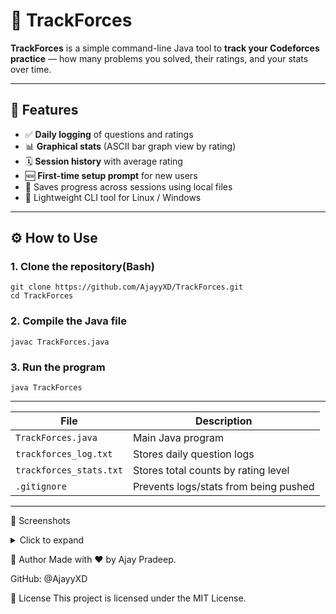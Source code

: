 # 🚀 TrackForces

**TrackForces** is a simple command-line Java tool to **track your Codeforces practice** — how many problems you solved, their ratings, and your stats over time.

---

## 🧩 Features

- ✅ **Daily logging** of questions and ratings
- 📊 **Graphical stats** (ASCII bar graph view by rating)
- 🗓️ **Session history** with average rating
- 🆕 **First-time setup prompt** for new users
- 💾 Saves progress across sessions using local files
- 🐚 Lightweight CLI tool for Linux / Windows 

---

## ⚙️ How to Use

### 1. Clone the repository(Bash)

```
git clone https://github.com/AjayyXD/TrackForces.git
cd TrackForces
```
### 2. Compile the Java file

```
javac TrackForces.java
```
### 3. Run the program
```
java TrackForces
```
 __________________________________________________________________
| File                    | Description                           |
| ----------------------- | ------------------------------------- |
| `TrackForces.java`      | Main Java program                     |
| `trackforces_log.txt`   | Stores daily question logs            |
| `trackforces_stats.txt` | Stores total counts by rating level   |
| `.gitignore`            | Prevents logs/stats from being pushed |
 __________________________________________________________________


 📸 Screenshots
 <details> <summary>Click to expand</summary>
=== 📊 TrackForces Stats ===

800    | ████████████████     14
900    | ████████             8
1000   | ███████              7
1100   | ██                   2
1200   | █                   1
1300   |                     0
-------------------------------
Total solved              : 32
</details>

 👤 Author
Made with ❤️ by Ajay Pradeep.

GitHub: @AjayyXD

📜 License
This project is licensed under the MIT License.



